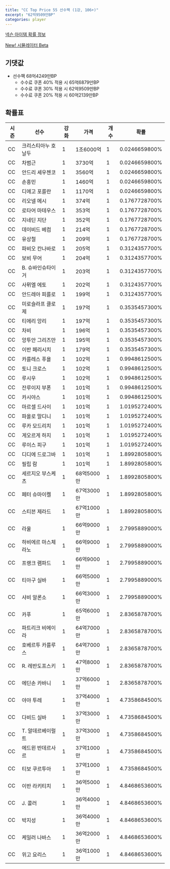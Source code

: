 ```yaml
---
title: "CC Top Price 55 선수팩 (1강, 106+)"
excerpt: "62억9509만BP"
categories: player
---
```

[넥슨 아이템 확률 정보](http://iteminfo.nexon.com/probability/fco?sn=7536)

[New! 시뮬레이터 Beta](/simulator/7536)
## 기댓값
- 선수팩 68억4249만BP
  - 수수료 쿠폰 40% 적용 시 65억6879만BP
  - 수수료 쿠폰 30% 적용 시 62억9509만BP
  - 수수료 쿠폰 20% 적용 시 60억2139만BP


## 확률표

|시즌|선수|강화|가격|개수|확률|
|---|---|---|---|---|---|
|CC|크리스티아누 호날두|1|1조6000억|1|0.0246659800%|
|CC|차범근|1|3730억|1|0.0246659800%|
|CC|안드리 셰우첸코|1|3560억|1|0.0246659800%|
|CC|손흥민|1|1460억|1|0.0246659800%|
|CC|디에고 포를란|1|1170억|1|0.0246659800%|
|CC|리오넬 메시|1|374억|1|0.1767728700%|
|CC|로타어 마테우스|1|353억|1|0.1767728700%|
|CC|지네딘 지단|1|352억|1|0.1767728700%|
|CC|데이비드 베컴|1|214억|1|0.1767728700%|
|CC|유상철|1|209억|1|0.1767728700%|
|CC|파비오 칸나바로|1|205억|1|0.3124357700%|
|CC|보비 무어|1|204억|1|0.3124357700%|
|CC|B. 슈바인슈타이거|1|203억|1|0.3124357700%|
|CC|사뮈엘 에토|1|202억|1|0.3124357700%|
|CC|안드레아 피를로|1|199억|1|0.3124357700%|
|CC|미로슬라프 클로제|1|197억|1|0.3535457300%|
|CC|티에리 앙리|1|197억|1|0.3535457300%|
|CC|차비|1|196억|1|0.3535457300%|
|CC|앙투안 그리즈만|1|195억|1|0.3535457300%|
|CC|이반 페리시치|1|179억|1|0.3535457300%|
|CC|카를레스 푸욜|1|102억|1|0.9948612500%|
|CC|토니 크로스|1|102억|1|0.9948612500%|
|CC|루시우|1|102억|1|0.9948612500%|
|CC|잔루이지 부폰|1|101억|1|0.9948612500%|
|CC|카시야스|1|101억|1|0.9948612500%|
|CC|마르셀 드사이|1|101억|1|1.0195272400%|
|CC|파올로 말디니|1|101억|1|1.0195272400%|
|CC|루카 모드리치|1|101억|1|1.0195272400%|
|CC|게오르게 하지|1|101억|1|1.0195272400%|
|CC|루이스 피구|1|101억|1|1.0195272400%|
|CC|디디에 드로그바|1|101억|1|1.8992805800%|
|CC|필립 람|1|101억|1|1.8992805800%|
|CC|세르지오 부스케츠|1|68억5000만|1|1.8992805800%|
|CC|페터 슈마이켈|1|67억3000만|1|1.8992805800%|
|CC|스티븐 제라드|1|67억1000만|1|1.8992805800%|
|CC|라울|1|66억9000만|1|2.7995889000%|
|CC|하비에르 마스체라노|1|66억9000만|1|2.7995889000%|
|CC|프랭크 램파드|1|66억9000만|1|2.7995889000%|
|CC|티아구 실바|1|66억5000만|1|2.7995889000%|
|CC|샤비 알론소|1|66억3000만|1|2.7995889000%|
|CC|카푸|1|65억6000만|1|2.8365878700%|
|CC|파트리크 비에이라|1|64억7000만|1|2.8365878700%|
|CC|호베르투 카를루스|1|64억7000만|1|2.8365878700%|
|CC|R. 레반도프스키|1|47억8000만|1|2.8365878700%|
|CC|에딘손 카바니|1|37억6000만|1|2.8365878700%|
|CC|야야 투레|1|37억4000만|1|4.7358684500%|
|CC|다비드 실바|1|37억3000만|1|4.7358684500%|
|CC|T. 알데르베이럴트|1|37억3000만|1|4.7358684500%|
|CC|에드윈 반데르사르|1|37억1000만|1|4.7358684500%|
|CC|티보 쿠르투아|1|37억1000만|1|4.7358684500%|
|CC|이반 라키티치|1|36억5000만|1|4.8468653600%|
|CC|J. 콜러|1|36억4000만|1|4.8468653600%|
|CC|박지성|1|36억4000만|1|4.8468653600%|
|CC|케일러 나바스|1|36억2000만|1|4.8468653600%|
|CC|위고 요리스|1|36억1000만|1|4.8468653600%|
